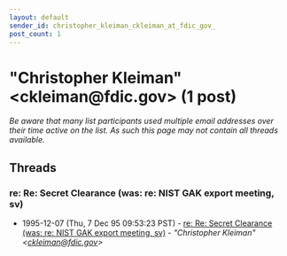 ```yaml
---
layout: default
sender_id: christopher_kleiman_ckleiman_at_fdic_gov_
post_count: 1
---
```


# "Christopher Kleiman" <ckleiman<span>@</span>fdic.gov> (1 post)

_Be aware that many list participants used multiple email addresses over their time active on the list. As such this page may not contain all threads available._

## Threads

### re: Re: Secret Clearance (was: re: NIST GAK export         meeting, sv)
+ 1995-12-07 (Thu, 7 Dec 95 09:53:23 PST) - [re: Re: Secret Clearance (was: re: NIST GAK export         meeting, sv)](/archive/1995/12/856a221c3e5ff56bad30bf6d2b7b4f38150b48f5a174aa881ed0b9aedfb21892) - _"Christopher Kleiman" \<ckleiman@fdic.gov\>_

